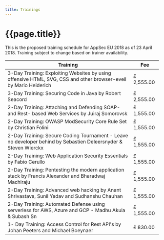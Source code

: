 ```yaml
---
title: Trainings
---
```

# {{page.title}}

This is the proposed training schedule for AppSec EU 2018 as of 23 April 2018. Training subject to change based on trainer availability.


<table class="price">
<thead>
<tr>
	<th>Training</th>
	<th>Fee</th>
</tr>
</thead>
<tbody>
<tr>	
	<td>3-Day Training:  Exploiting Websites by using offensive HTML, SVG, CSS and other browser-eveil by Mario Heiderich</td>
	<td>£ 2,555.00</td>
</tr>
<tr>	
	<td>3-Day Training: Securing Code in Java by Robert Seacord</td>
	<td>£ 2,555.00</td>
</tr>
<tr>	
	<td>2-Day Training: Attaching and Defending SOAP- and Rest- based Web Services by Juiraj Somorovsk</td>
	<td>£ 1,555.00</td>
</tr>
<tr>	
	<td>2-Day Training: OWASP ModSecurity Core Rule Set by Christian Folini</td>
	<td>£ 1,555.00</td>
</tr>
<tr>	
	<td>2-Day Training:  Secure Coding Tournament - Leave no developer behind by Sebastien Deleersnyder & Steven Wierckx</td>
	<td>£ 1,555.00</td>
</tr>
<tr>	
	<td>2-Day Training:  Web Application Security Essentials by Fabio Cerullo</td>
	<td>£ 1,555.00</td>
</tr>
<tr>	
	<td>2-Day Training:  Pentesting the modern application stack by Francis Alexander and Bharadwaj Machiraju</td>
	<td>£ 1,555.00</td>
</tr>
<tr>	
	<td>2-Day Training: Advanced web hacking by Anant Shrivastava, Sunil Yadav and Sudhanshu Chauhan</td>
	<td>£ 1,555.00</td>
</tr>
<tr>	
	<td>2-Day Training:  Automated Defense using serverless for AWS, Azure and GCP - Madhu Akula & Subash Sn</td>
	<td>£ 1,555.00</td>
</tr>
<tr>	
	<td>1- Day Training:  Access Control for Rest API's by Johan Peeters and Michael Boeynaer</td>
	<td>£ 830.00</td>
</tr>
</tbody>
</table>